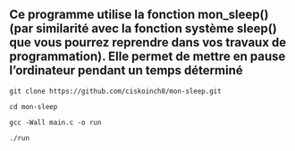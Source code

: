 ## Ce programme utilise la fonction mon_sleep() (par similarité avec la fonction système sleep() que vous pourrez reprendre dans vos travaux de programmation). Elle permet de mettre en pause l’ordinateur pendant un temps déterminé


```
git clone https://github.com/ciskoinch8/mon-sleep.git
```
```
cd mon-sleep
```

```
gcc -Wall main.c -o run
```

```
./run
```